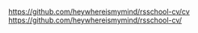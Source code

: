 https://github.com/heywhereismymind/rsschool-cv/cv
https://github.com/heywhereismymind/rsschool-cv/
